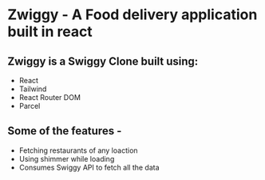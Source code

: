 # Zwiggy - A Food delivery application built in react

<h2>Zwiggy is a Swiggy Clone built using:</h2>
<ul>
<li>React</li>
<li>Tailwind</li>
<li>React Router DOM</li>
<li>Parcel</li>
</ul>

<h2>Some of the features - </h2>
<ul>
<li>Fetching restaurants of any loaction</li>
<li>Using shimmer while loading</li>
<li>Consumes Swiggy API to fetch all the data</li>

</ul>